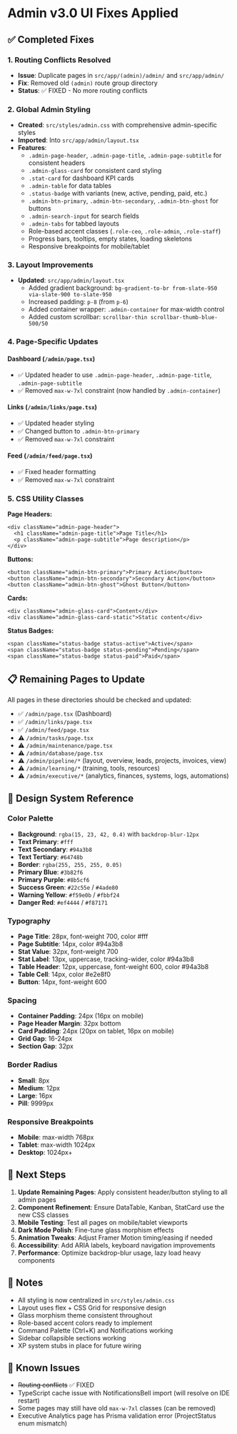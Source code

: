 # Admin v3.0 UI Fixes Applied

## ✅ Completed Fixes

### 1. Routing Conflicts Resolved
- **Issue**: Duplicate pages in `src/app/(admin)/admin/` and `src/app/admin/`
- **Fix**: Removed old `(admin)` route group directory
- **Status**: ✅ FIXED - No more routing conflicts

### 2. Global Admin Styling
- **Created**: `src/styles/admin.css` with comprehensive admin-specific styles
- **Imported**: Into `src/app/admin/layout.tsx`
- **Features**:
  - `.admin-page-header`, `.admin-page-title`, `.admin-page-subtitle` for consistent headers
  - `.admin-glass-card` for consistent card styling
  - `.stat-card` for dashboard KPI cards
  - `.admin-table` for data tables
  - `.status-badge` with variants (new, active, pending, paid, etc.)
  - `.admin-btn-primary`, `.admin-btn-secondary`, `.admin-btn-ghost` for buttons
  - `.admin-search-input` for search fields
  - `.admin-tabs` for tabbed layouts
  - Role-based accent classes (`.role-ceo`, `.role-admin`, `.role-staff`)
  - Progress bars, tooltips, empty states, loading skeletons
  - Responsive breakpoints for mobile/tablet

### 3. Layout Improvements
- **Updated**: `src/app/admin/layout.tsx`
  - Added gradient background: `bg-gradient-to-br from-slate-950 via-slate-900 to-slate-950`
  - Increased padding: `p-8` (from `p-6`)
  - Added container wrapper: `.admin-container` for max-width control
  - Added custom scrollbar: `scrollbar-thin scrollbar-thumb-blue-500/50`

### 4. Page-Specific Updates

#### Dashboard (`/admin/page.tsx`)
- ✅ Updated header to use `.admin-page-header`, `.admin-page-title`, `.admin-page-subtitle`
- ✅ Removed `max-w-7xl` constraint (now handled by `.admin-container`)

#### Links (`/admin/links/page.tsx`)
- ✅ Updated header styling
- ✅ Changed button to `.admin-btn-primary`
- ✅ Removed `max-w-7xl` constraint

#### Feed (`/admin/feed/page.tsx`)
- ✅ Fixed header formatting
- ✅ Removed `max-w-7xl` constraint

### 5. CSS Utility Classes

**Page Headers:**
```tsx
<div className="admin-page-header">
  <h1 className="admin-page-title">Page Title</h1>
  <p className="admin-page-subtitle">Page description</p>
</div>
```

**Buttons:**
```tsx
<button className="admin-btn-primary">Primary Action</button>
<button className="admin-btn-secondary">Secondary Action</button>
<button className="admin-btn-ghost">Ghost Button</button>
```

**Cards:**
```tsx
<div className="admin-glass-card">Content</div>
<div className="admin-glass-card-static">Static content</div>
```

**Status Badges:**
```tsx
<span className="status-badge status-active">Active</span>
<span className="status-badge status-pending">Pending</span>
<span className="status-badge status-paid">Paid</span>
```

## 📋 Remaining Pages to Update

All pages in these directories should be checked and updated:
- ✅ `/admin/page.tsx` (Dashboard)
- ✅ `/admin/links/page.tsx`
- ✅ `/admin/feed/page.tsx`
- ⚠️ `/admin/tasks/page.tsx`
- ⚠️ `/admin/maintenance/page.tsx`
- ⚠️ `/admin/database/page.tsx`
- ⚠️ `/admin/pipeline/*` (layout, overview, leads, projects, invoices, view)
- ⚠️ `/admin/learning/*` (training, tools, resources)
- ⚠️ `/admin/executive/*` (analytics, finances, systems, logs, automations)

## 🎨 Design System Reference

### Color Palette
- **Background**: `rgba(15, 23, 42, 0.4)` with `backdrop-blur-12px`
- **Text Primary**: `#fff`
- **Text Secondary**: `#94a3b8`
- **Text Tertiary**: `#64748b`
- **Border**: `rgba(255, 255, 255, 0.05)`
- **Primary Blue**: `#3b82f6`
- **Primary Purple**: `#8b5cf6`
- **Success Green**: `#22c55e` / `#4ade80`
- **Warning Yellow**: `#f59e0b` / `#fbbf24`
- **Danger Red**: `#ef4444` / `#f87171`

### Typography
- **Page Title**: 28px, font-weight 700, color #fff
- **Page Subtitle**: 14px, color #94a3b8
- **Stat Value**: 32px, font-weight 700
- **Stat Label**: 13px, uppercase, tracking-wider, color #94a3b8
- **Table Header**: 12px, uppercase, font-weight 600, color #94a3b8
- **Table Cell**: 14px, color #e2e8f0
- **Button**: 14px, font-weight 600

### Spacing
- **Container Padding**: 24px (16px on mobile)
- **Page Header Margin**: 32px bottom
- **Card Padding**: 24px (20px on tablet, 16px on mobile)
- **Grid Gap**: 16-24px
- **Section Gap**: 32px

### Border Radius
- **Small**: 8px
- **Medium**: 12px
- **Large**: 16px
- **Pill**: 9999px

### Responsive Breakpoints
- **Mobile**: max-width 768px
- **Tablet**: max-width 1024px
- **Desktop**: 1024px+

## 🚀 Next Steps

1. **Update Remaining Pages**: Apply consistent header/button styling to all admin pages
2. **Component Refinement**: Ensure DataTable, Kanban, StatCard use the new CSS classes
3. **Mobile Testing**: Test all pages on mobile/tablet viewports
4. **Dark Mode Polish**: Fine-tune glass morphism effects
5. **Animation Tweaks**: Adjust Framer Motion timing/easing if needed
6. **Accessibility**: Add ARIA labels, keyboard navigation improvements
7. **Performance**: Optimize backdrop-blur usage, lazy load heavy components

## 📝 Notes

- All styling is now centralized in `src/styles/admin.css`
- Layout uses flex + CSS Grid for responsive design
- Glass morphism theme consistent throughout
- Role-based accent colors ready to implement
- Command Palette (Ctrl+K) and Notifications working
- Sidebar collapsible sections working
- XP system stubs in place for future wiring

## 🐛 Known Issues

- ~~Routing conflicts~~ ✅ FIXED
- TypeScript cache issue with NotificationsBell import (will resolve on IDE restart)
- Some pages may still have old `max-w-7xl` classes (can be removed)
- Executive Analytics page has Prisma validation error (ProjectStatus enum mismatch)

